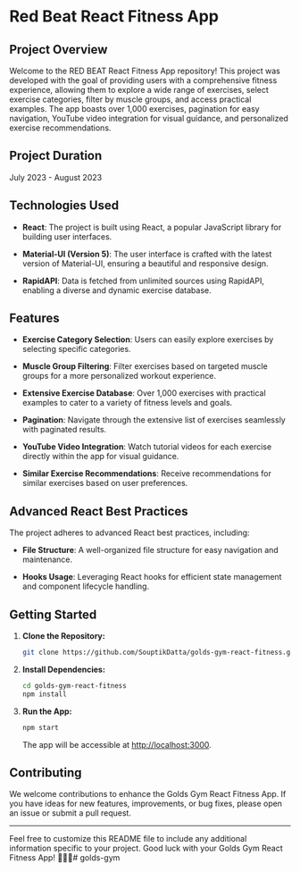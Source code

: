 # Red Beat React Fitness App

## Project Overview

Welcome to the RED BEAT React Fitness App repository! This project was developed with the goal of providing users with a comprehensive fitness experience, allowing them to explore a wide range of exercises, select exercise categories, filter by muscle groups, and access practical examples. The app boasts over 1,000 exercises, pagination for easy navigation, YouTube video integration for visual guidance, and personalized exercise recommendations.

## Project Duration

July 2023 - August 2023

## Technologies Used

- **React**: The project is built using React, a popular JavaScript library for building user interfaces.

- **Material-UI (Version 5)**: The user interface is crafted with the latest version of Material-UI, ensuring a beautiful and responsive design.

- **RapidAPI**: Data is fetched from unlimited sources using RapidAPI, enabling a diverse and dynamic exercise database.

## Features

- **Exercise Category Selection**: Users can easily explore exercises by selecting specific categories.

- **Muscle Group Filtering**: Filter exercises based on targeted muscle groups for a more personalized workout experience.

- **Extensive Exercise Database**: Over 1,000 exercises with practical examples to cater to a variety of fitness levels and goals.

- **Pagination**: Navigate through the extensive list of exercises seamlessly with paginated results.

- **YouTube Video Integration**: Watch tutorial videos for each exercise directly within the app for visual guidance.

- **Similar Exercise Recommendations**: Receive recommendations for similar exercises based on user preferences.

## Advanced React Best Practices

The project adheres to advanced React best practices, including:

- **File Structure**: A well-organized file structure for easy navigation and maintenance.

- **Hooks Usage**: Leveraging React hooks for efficient state management and component lifecycle handling.

## Getting Started

1. **Clone the Repository:**
   ```bash
   git clone https://github.com/SouptikDatta/golds-gym-react-fitness.git
   ```

2. **Install Dependencies:**
   ```bash
   cd golds-gym-react-fitness
   npm install
   ```

3. **Run the App:**
   ```bash
   npm start
   ```

   The app will be accessible at [http://localhost:3000](http://localhost:3000).

## Contributing

We welcome contributions to enhance the Golds Gym React Fitness App. If you have ideas for new features, improvements, or bug fixes, please open an issue or submit a pull request.


---

Feel free to customize this README file to include any additional information specific to your project. Good luck with your Golds Gym React Fitness App! 🏋️‍♂️💪#   g o l d s - g y m 
 
 